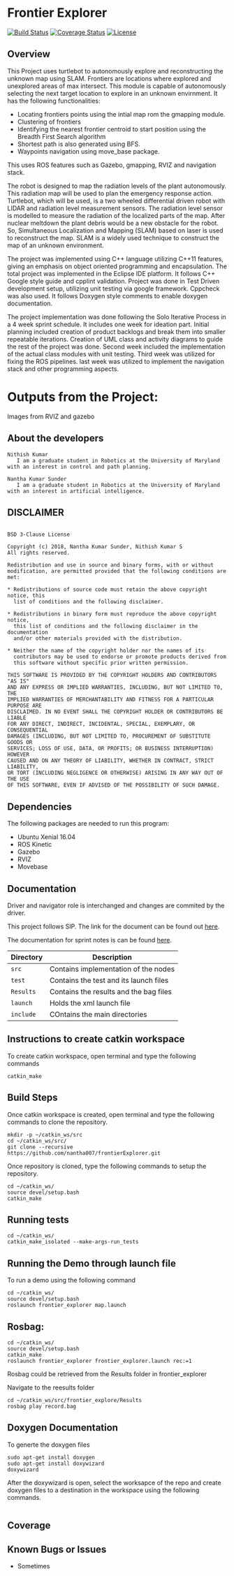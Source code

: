 # Frontier Explorer

[![Build Status](https://travis-ci.org/nantha007/frontierExplorer.svg?branch=master)](https://travis-ci.org/nantha007/frontierExplorer)
[![Coverage Status](https://coveralls.io/repos/github/nantha007/frontierExplorer/badge.svg?branch=master)](https://coveralls.io/github/nantha007/frontierExplorer?branch=master)
[![License](https://img.shields.io/badge/License-BSD%203--Clause-blue.svg)](https://opensource.org/licenses/BSD-3-Clause)


## Overview

This Project uses turtlebot to autonomously explore and reconstructing the unknown map using SLAM. Frontiers are locations where explored and unexplored areas of max intersect. This module is capable of autonomously selecting the next target location to explore in an unknown envirnment. It has the following functionalities:

 - Locating frontiers points using the intial map rom the gmapping module. 
 - Clustering of frontiers 
 - Identifying the nearest frontier centroid to start position using the Breadth First Search algorithm
 - Shortest path is also generated using BFS. 
 - Waypoints navigation using move_base package.

This uses ROS features such as Gazebo, gmapping, RVIZ and navigation stack.

The robot is designed to map the radiation levels of the plant autonomously. This radiation map will be used to plan the emergency response action. Turtlebot, which will be used, is a two wheeled differential driven robot with LIDAR and radiation level measurement sensors. The radiation level sensor is modelled to measure the radiation of the localized parts of the map. After nuclear meltdown the plant debris would be a new obstacle for the robot. So, Simultaneous Localization and Mapping (SLAM) based on laser is used to reconstruct the map. SLAM is a widely used technique to construct the map of an unknown environment.

The project was implemented using C++ language utilizing C++11 features, giving an emphasis on object oriented programming and encapsulation. The total project was implemented in the Eclipse IDE platform. It follows C++  Google style guide and cpplint validation.  Project was done in Test Driven development setup, utilizing unit testing via google framework. Cppcheck was also used. It follows Doxygen style comments to enable doxygen documentation.

The project implementation was done following the Solo Iterative Process in a 4 week sprint schedule. It includes one week for ideation part. Initial planning included creation of product backlogs and break them into smaller repeatable iterations. Creation of UML class and activity diagrams to guide the rest of the project was done. Second week included the implementation of the actual class modules with unit testing. Third week was utilized for fixing the ROS pipelines. last week was utilized to implement the navigation stack and other programming aspects. 


# Outputs from the Project:     


Images from RVIZ and gazebo


## About the developers
```
Nithish Kumar
   I am a graduate student in Robotics at the University of Maryland with an interest in control and path planning.

Nantha Kumar Sunder
   I am a graduate student in Robotics at the University of Maryland with an interest in artificial intelligence.
```

## DISCLAIMER

```

BSD 3-Clause License

Copyright (c) 2018, Nantha Kumar Sunder, Nithish Kumar S
All rights reserved.

Redistribution and use in source and binary forms, with or without
modification, are permitted provided that the following conditions are met:

* Redistributions of source code must retain the above copyright notice, this
  list of conditions and the following disclaimer.

* Redistributions in binary form must reproduce the above copyright notice,
  this list of conditions and the following disclaimer in the documentation
  and/or other materials provided with the distribution.

* Neither the name of the copyright holder nor the names of its
  contributors may be used to endorse or promote products derived from
  this software without specific prior written permission.

THIS SOFTWARE IS PROVIDED BY THE COPYRIGHT HOLDERS AND CONTRIBUTORS "AS IS"
AND ANY EXPRESS OR IMPLIED WARRANTIES, INCLUDING, BUT NOT LIMITED TO, THE
IMPLIED WARRANTIES OF MERCHANTABILITY AND FITNESS FOR A PARTICULAR PURPOSE ARE
DISCLAIMED. IN NO EVENT SHALL THE COPYRIGHT HOLDER OR CONTRIBUTORS BE LIABLE
FOR ANY DIRECT, INDIRECT, INCIDENTAL, SPECIAL, EXEMPLARY, OR CONSEQUENTIAL
DAMAGES (INCLUDING, BUT NOT LIMITED TO, PROCUREMENT OF SUBSTITUTE GOODS OR
SERVICES; LOSS OF USE, DATA, OR PROFITS; OR BUSINESS INTERRUPTION) HOWEVER
CAUSED AND ON ANY THEORY OF LIABILITY, WHETHER IN CONTRACT, STRICT LIABILITY,
OR TORT (INCLUDING NEGLIGENCE OR OTHERWISE) ARISING IN ANY WAY OUT OF THE USE
OF THIS SOFTWARE, EVEN IF ADVISED OF THE POSSIBILITY OF SUCH DAMAGE.

```


## Dependencies

The following packages are needed to run this program:
* Ubuntu Xenial 16.04
* ROS Kinetic
* Gazebo
* RVIZ
* Movebase

## Documentation

Driver and navigator role is interchanged and changes are commited by the driver.

This project follows SIP. The link for the document can be found out [here](https://docs.google.com/spreadsheets/d/1-KtADCIqD6HAsYGd68oA5P-hs-cmr5l4iTkNGygmUoM/edit?usp=sharing).

The documentation for sprint notes is can be found [here](https://docs.google.com/document/d/1QWXToDZXNtXEsLOP8cRoNLw7FY7OOFWPk1sTGDPnR8Q/edit?usp=sharing).


| Directory | Description 			    |
| --------- | ------------------------------------- |
| `src`	    | Contains implementation of the nodes  |
| `test`    | Contains the test and its launch files|
| `Results` | Contains the results and the bag files|
| `launch`  | Holds the xml launch file 	    |
| `include` | COntains the main directories	    |


## Instructions to create catkin workspace

To create catkin workspace, open terminal and type the following commands
```
catkin_make
```

## Build Steps

Once catkin workspace is created, open terminal and type the following commands to clone the repository.

```
mkdir -p ~/catkin_ws/src
cd ~/catkin_ws/src/
git clone --recursive https://github.com/nantha007/frontierExplorer.git
```

Once repository is cloned, type the following commands to setup the repository.

```
cd ~/catkin_ws/
source devel/setup.bash
catkin_make
```

## Running tests
```
cd ~/catkin_ws/
catkin_make_isolated --make-args-run_tests 
```
## Running the Demo through launch file

To run a demo using the following command
```
cd ~/catkin_ws/
source devel/setup.bash
roslaunch frontier_explorer map.launch
```



## Rosbag:

```
cd ~/catkin_ws/
source devel/setup.bash
catkin_make
roslaunch frontier_explorer frontier_explorer.launch rec:=1
```

Rosbag could be retrieved from the Results folder in frontier_explorer

Navigate to the reesults folder
```
cd ~/catkin_ws/src/frontier_explore/Results
rosbag play record.bag
```

## Doxygen Documentation  

To generte the doxygen files

```
sudo apt-get install doxygen
sudo apt-get install doxywizard
doxywizard
```

After the doxywizard is open, select the worksapce of the repo and create doxygen files to a destination in the workspace using the following commands.

```

```

## Coverage



## Known Bugs or Issues

* Sometimes 


